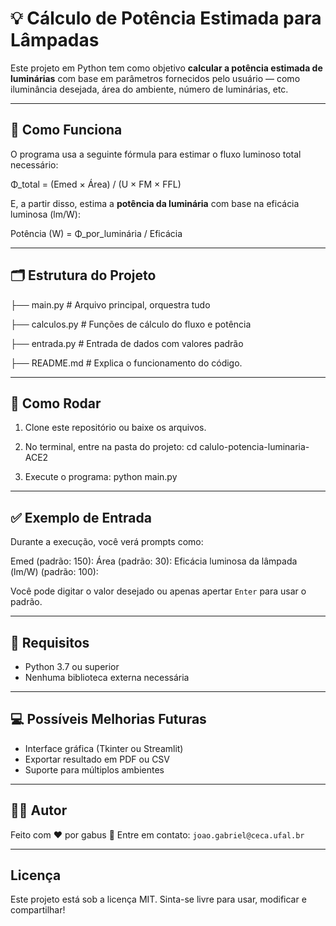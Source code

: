 # 💡 Cálculo de Potência Estimada para Lâmpadas

Este projeto em Python tem como objetivo **calcular a potência estimada de luminárias** com base em parâmetros fornecidos pelo usuário — como iluminância desejada, área do ambiente, número de luminárias, etc.

---

## 🧠 Como Funciona

O programa usa a seguinte fórmula para estimar o fluxo luminoso total necessário:

Φ_total = (Emed × Área) / (U × FM × FFL)

E, a partir disso, estima a **potência da luminária** com base na eficácia luminosa (lm/W):

Potência (W) = Φ_por_luminária / Eficácia

---

## 🗂 Estrutura do Projeto

├── main.py # Arquivo principal, orquestra tudo

├── calculos.py # Funções de cálculo do fluxo e potência

├── entrada.py # Entrada de dados com valores padrão

├── README.md # Explica o funcionamento do código.

---

## 🚀 Como Rodar

1. Clone este repositório ou baixe os arquivos.
2. No terminal, entre na pasta do projeto:
cd calulo-potencia-luminaria-ACE2

3. Execute o programa:
python main.py

---

## ✅ Exemplo de Entrada

Durante a execução, você verá prompts como:

Emed (padrão: 150): Área (padrão: 30): Eficácia luminosa da lâmpada (lm/W) (padrão: 100):

Você pode digitar o valor desejado ou apenas apertar `Enter` para usar o padrão.

---

## 📌 Requisitos

- Python 3.7 ou superior
- Nenhuma biblioteca externa necessária

---

## 💻 Possíveis Melhorias Futuras

- Interface gráfica (Tkinter ou Streamlit)
- Exportar resultado em PDF ou CSV
- Suporte para múltiplos ambientes

---

## 🧑‍💻 Autor

Feito com ❤️ por gabus
📧 Entre em contato: `joao.gabriel@ceca.ufal.br`

---

## Licença

Este projeto está sob a licença MIT. Sinta-se livre para usar, modificar e compartilhar!

